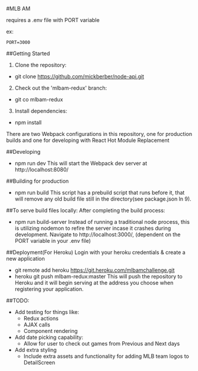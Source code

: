 #MLB AM

requires a .env file with PORT variable

ex:

```
PORT=3000
```

##Getting Started
1) Clone the repository:
- git clone https://github.com/mickberber/node-api.git
2) Check out the 'mlbam-redux' branch:
- git co mlbam-redux
3) Install dependencies:
- npm install

There are two Webpack configurations in this repository, one for production builds and one for developing with React Hot Module Replacement

##Developing
- npm run dev
This will start the Webpack dev server at http://localhost:8080/

##Building for production
- npm run build
This script has a prebuild script that runs before it, that will remove any old build file still in the directory(see package.json ln 9).

##To serve build files locally:
After completing the build process:
- npm run build-server
Instead of running a traditional node process, this is utilizing nodemon to refire the server incase it crashes during development.
Navigate to http://localhost:3000/, (dependent on the PORT variable in your .env file)

##Deployment(For Heroku)
Login with your heroku credentials & create a new application
- git remote add heroku https://git.heroku.com/mlbamchallenge.git
- heroku git push mlbam-redux:master
This will push the repository to Heroku and it will begin serving at the address you choose when registering your application.

##TODO:
- Add testing for things like:
  - Redux actions
  - AJAX calls
  - Component rendering
- Add date picking capability:
  - Allow for user to check out games from Previous and Next days
- Add extra styling
  - Include extra assets and functionality for adding MLB team logos to DetailScreen
